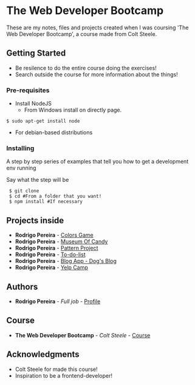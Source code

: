 # The Web Developer Bootcamp 

These are my notes, files and projects created when I was coursing 'The Web Developer Bootcamp', a course made from Colt Steele.

## Getting Started

- Be resilence to do the entire course doing the exercises!
- Search outside the course for more information about the things!

### Pre-requisites

- Install NodeJS
    - From Windows install on directly page.
```
$ sudo apt-get install node
```
- For debian-based distributions

### Installing

A step by step series of examples that tell you how to get a development env running

Say what the step will be

```shell
 $ git clone 
 $ cd #From a folder that you want! 
 $ npm install #If necessary 
```

## Projects inside

* **Rodrigo Pereira** - [Colors Game](https://rodrigorpo.github.io/The-Web-Developer-Bootcamp-rpo/projects/colors/)
* **Rodrigo Pereira** - [Museum Of Candy](https://rodrigorpo.github.io/The-Web-Developer-Bootcamp-rpo/projects/museum-of-candy)
* **Rodrigo Pereira** - [Pattern Project](https://rodrigorpo.github.io/The-Web-Developer-Bootcamp-rpo/projects/pattern-project)
* **Rodrigo Pereira** - [To-do-list](https://github.com/rodrigorpo/The-Web-Developer-Bootcamp-rpo/projects/to-do-list)
* **Rodrigo Pereira** - [Blog App - Dog's Blog](https://github.com/rodrigorpo/The-Web-Developer-Bootcamp-rpo/projects/blog-app)
* **Rodrigo Pereira** - [Yelp Camp](https://github.com/rodrigorpo/The-Web-Developer-Bootcamp-rpo/projects/yelp-camp)


## Authors

* **Rodrigo Pereira** - *Full job* - [Profile](https://github.com/rodrigorpo)

## Course
* **The Web Developer Bootcamp** - *Colt Steele* - [Course](https://www.udemy.com/the-web-developer-bootcamp/)

## Acknowledgments

* Colt Steele for made this course!
* Inspiration to be a frontend-developer!
